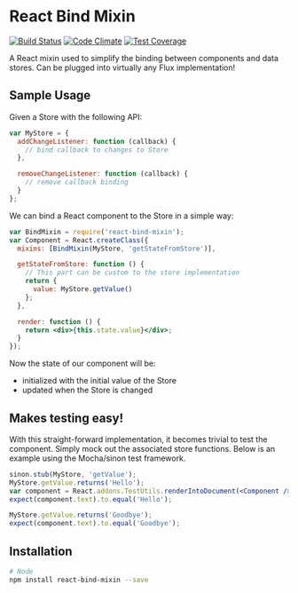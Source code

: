 # React Bind Mixin

[![Build Status](https://travis-ci.org/golmansax/react-bind-mixin.svg?branch=master)](https://travis-ci.org/golmansax/react-bind-mixin)
[![Code Climate](https://codeclimate.com/github/golmansax/react-bind-mixin/badges/gpa.svg)](https://codeclimate.com/github/golmansax/react-bind-mixin)
[![Test Coverage](https://codeclimate.com/github/golmansax/react-bind-mixin/badges/coverage.svg)](https://codeclimate.com/github/golmansax/react-bind-mixin)

A React mixin used to simplify the binding between components and data stores.
Can be plugged into virtually any Flux implementation!

## Sample Usage
Given a Store with the following API:
```js
var MyStore = {
  addChangeListener: function (callback) {
    // bind callback to changes to Store
  },

  removeChangeListener: function (callback) {
    // remove callback binding
  }
};
```
We can bind a React component to the Store in a simple way:
```jsx
var BindMixin = require('react-bind-mixin');
var Component = React.createClass({
  mixins: [BindMixin(MyStore, 'getStateFromStore')],

  getStateFromStore: function () {
    // This part can be custom to the store implementation
    return {
      value: MyStore.getValue()
    };
  },

  render: function () {
    return <div>{this.state.value}</div>;
  }
});
```

Now the state of our component will be:
* initialized with the initial value of the Store
* updated when the Store is changed

## Makes testing easy!

With this straight-forward implementation, it becomes trivial to test the
component.  Simply mock out the associated store functions.  Below is an
example using the Mocha/sinon test framework.

```jsx
sinon.stub(MyStore, 'getValue');
MyStore.getValue.returns('Hello');
var component = React.addons.TestUtils.renderIntoDocument(<Component />);
expect(component.text).to.equal('Hello');

MyStore.getValue.returns('Goodbye');
expect(component.text).to.equal('Goodbye');
```

## Installation
```bash
# Node
npm install react-bind-mixin --save
```
